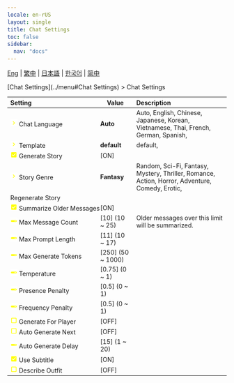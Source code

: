 ```yaml
---
locale: en-rUS
layout: single
title: Chat Settings
toc: false
sidebar:
  nav: "docs"
---
```

[Eng](/dancexr/menu/2025.4/chat/chat_settings) | [繁中](/tw/dancexr/menu/2025.4/chat/chat_settings) | [日本語](/jp/dancexr/menu/2025.4/chat/chat_settings) | [한국어](/kr/dancexr/menu/2025.4/chat/chat_settings) | [简中](/zh/dancexr/menu/2025.4/chat/chat_settings)

[Chat Settings](../menu#Chat Settings) > Chat Settings



| Setting | Value | Description |
| :--- | --- | :--- |
|<nobr> ![chevron icon](/images/icon/ic_chevron.png)  Chat Language</nobr>| **Auto** | Auto, English, Chinese, Japanese, Korean, Vietnamese, Thai, French, German, Spanish,  |
|<nobr> ![chevron icon](/images/icon/ic_chevron.png)  Template</nobr>| **default** | default,  |
|<nobr> ![check_on icon](/images/icon/ic_check_on.png)  Generate Story</nobr>| [ON] | 
|<nobr> ![chevron icon](/images/icon/ic_chevron.png)  Story Genre</nobr>| **Fantasy** | Random, Sci-Fi, Fantasy, Mystery, Thriller, Romance, Action, Horror, Adventure, Comedy, Erotic,  |
|<nobr> Regenerate Story</nobr>|| 
|<nobr> ![check_on icon](/images/icon/ic_check_on.png)  Summarize Older Messages</nobr>| [ON] | 
|<nobr> ![slider icon](/images/icon/ic_slider.png)  Max Message Count</nobr>| [10] (10 ~ 25) | Older messages over this limit will be summarized.
|<nobr> ![slider icon](/images/icon/ic_slider.png)  Max Prompt Length</nobr>| [11] (10 ~ 17) | 
|<nobr> ![slider icon](/images/icon/ic_slider.png)  Max Generate Tokens</nobr>| [250] (50 ~ 1000) | 
|<nobr> ![slider icon](/images/icon/ic_slider.png)  Temperature</nobr>| [0.75] (0 ~ 1) | 
|<nobr> ![slider icon](/images/icon/ic_slider.png)  Presence Penalty</nobr>| [0.5] (0 ~ 1) | 
|<nobr> ![slider icon](/images/icon/ic_slider.png)  Frequency Penalty</nobr>| [0.5] (0 ~ 1) | 
|<nobr> ![check_off icon](/images/icon/ic_check_off.png)  Generate For Player</nobr>| [OFF] | 
|<nobr> ![check_off icon](/images/icon/ic_check_off.png)  Auto Generate Next</nobr>| [OFF] | 
|<nobr> ![slider icon](/images/icon/ic_slider.png)  Auto Generate Delay</nobr>| [15] (1 ~ 20) | 
|<nobr> ![check_on icon](/images/icon/ic_check_on.png)  Use Subtitle</nobr>| [ON] | 
|<nobr> ![check_off icon](/images/icon/ic_check_off.png)  Describe Outfit</nobr>| [OFF] | 
